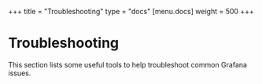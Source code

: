 +++
title = "Troubleshooting"
type = "docs"
[menu.docs]
weight = 500
+++

# Troubleshooting

This section lists some useful tools to help troubleshoot common Grafana issues.